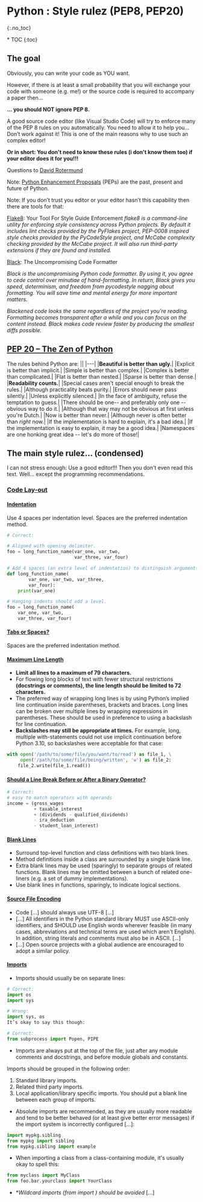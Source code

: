# Python : Style rulez (PEP8, PEP20)
{:.no_toc}

<nav markdown="1" class="toc-class">
* TOC
{:toc}
</nav>

## The goal
Obviously, you can write your code as YOU want.

However, if there is at least a small probability that you will exchange your code with someone (e.g. me!) or the source code is required to accompany a paper then…

**... you should NOT ignore PEP 8.**

A good source code editor (like Visual Studio Code) will try to enforce many of the PEP 8 rules on you automatically. You need to allow it to help you… Don’t work against it! This is one of the main reasons why to use such an complex editor!

**Or in short: You don't need to know these rules (i don't know them too) if your editor does it for you!!!**

Questions to [David Rotermund](mailto:davrot@uni-bremen.de)

Note: [Python Enhancement Proposals](https://peps.python.org/) (PEPs) are the past, present and future of Python. 

Note: If you don’t trust you editor or your editor hasn’t this capability then there are tools for that:

[Flake8](https://flake8.pycqa.org/en/latest/): Your Tool For Style Guide Enforcement
*flake8 is a command-line utility for enforcing style consistency across Python projects. By default it includes lint checks provided by the PyFlakes project, PEP-0008 inspired style checks provided by the PyCodeStyle project, and McCabe complexity checking provided by the McCabe project. It will also run third-party extensions if they are found and installed.*

[Black](https://github.com/psf/black): The Uncompromising Code Formatter

*Black is the uncompromising Python code formatter. By using it, you agree to cede control over minutiae of hand-formatting. In return, Black gives you speed, determinism, and freedom from pycodestyle nagging about formatting. You will save time and mental energy for more important matters.*

*Blackened code looks the same regardless of the project you're reading. Formatting becomes transparent after a while and you can focus on the content instead. Black makes code review faster by producing the smallest diffs possible.*

## [PEP 20 – The Zen of Python](https://peps.python.org/pep-0020/)

The rules behind Python are:
||
|---|
|**Beautiful is better than ugly.**|
|Explicit is better than implicit.|
|Simple is better than complex.|
|Complex is better than complicated.|
|Flat is better than nested.|
|Sparse is better than dense.|
|**Readability counts.**|
|Special cases aren't special enough to break the rules.|
|Although practicality beats purity.|
|Errors should never pass silently.|
|Unless explicitly silenced.|
|In the face of ambiguity, refuse the temptation to guess.|
|There should be one-- and preferably only one --obvious way to do it.|
|Although that way may not be obvious at first unless you're Dutch.|
|Now is better than never.|
|Although never is often better than *right* now.|
|If the implementation is hard to explain, it's a bad idea.|
|If the implementation is easy to explain, it may be a good idea.|
|Namespaces are one honking great idea -- let's do more of those!|

## The main style rulez... (condensed)

I can not stress enough: Use a good editor!!! Then you don't even read this text. Well... except the programming recommendations. 

### [Code Lay-out](https://peps.python.org/pep-0008/#code-lay-out)

#### [Indentation](https://peps.python.org/pep-0008/#indentation)

Use 4 spaces per indentation level. Spaces are the preferred indentation method.

```python
# Correct:

# Aligned with opening delimiter.
foo = long_function_name(var_one, var_two,
                         var_three, var_four)

# Add 4 spaces (an extra level of indentation) to distinguish arguments from the rest.
def long_function_name(
        var_one, var_two, var_three,
        var_four):
    print(var_one)

# Hanging indents should add a level.
foo = long_function_name(
    var_one, var_two,
    var_three, var_four)
```

#### [Tabs or Spaces?](https://peps.python.org/pep-0008/#tabs-or-spaces)

Spaces are the preferred indentation method.

#### [Maximum Line Length](https://peps.python.org/pep-0008/#maximum-line-length)

* **Limit all lines to a maximum of 79 characters.**
* For flowing long blocks of text with fewer structural restrictions **(docstrings or comments), the line length should be limited to 72 characters.**
* The preferred way of wrapping long lines is by using Python’s implied line continuation inside parentheses, brackets and braces. Long lines can be broken over multiple lines by wrapping expressions in parentheses. These should be used in preference to using a backslash for line continuation.
* **Backslashes may still be appropriate at times.** For example, long, multiple with-statements could not use implicit continuation before Python 3.10, so backslashes were acceptable for that case:

```python
with open('/path/to/some/file/you/want/to/read') as file_1, \
     open('/path/to/some/file/being/written', 'w') as file_2:
    file_2.write(file_1.read())
```

#### [Should a Line Break Before or After a Binary Operator?](https://peps.python.org/pep-0008/#should-a-line-break-before-or-after-a-binary-operator)

```python
# Correct:
# easy to match operators with operands
income = (gross_wages
          + taxable_interest
          + (dividends - qualified_dividends)
          - ira_deduction
          - student_loan_interest)
```

#### [Blank Lines](https://peps.python.org/pep-0008/#blank-lines)

* Surround top-level function and class definitions with two blank lines.
* Method definitions inside a class are surrounded by a single blank line.
* Extra blank lines may be used (sparingly) to separate groups of related functions. Blank lines may be omitted between a bunch of related one-liners (e.g. a set of dummy implementations).
* Use blank lines in functions, sparingly, to indicate logical sections.

#### [Source File Encoding](https://peps.python.org/pep-0008/#source-file-encoding)

* Code [...] should always use UTF-8 […]
* […] All identifiers in the Python standard library MUST use ASCII-only identifiers, and SHOULD use English words wherever feasible (in many cases, abbreviations and technical terms are used which aren't English). In addition, string literals and comments must also be in ASCII. […]
* […] Open source projects with a global audience are encouraged to adopt a similar policy.

#### [Imports](https://peps.python.org/pep-0008/#imports)

* Imports should usually be on separate lines:
```python
# Correct:
import os
import sys

# Wrong:
import sys, os
It’s okay to say this though:

# Correct:
from subprocess import Popen, PIPE
```

* Imports are always put at the top of the file, just after any module comments and docstrings, and before module globals and constants.

Imports should be grouped in the following order:

1. Standard library imports.
2. Related third party imports.
3. Local application/library specific imports.
You should put a blank line between each group of imports.

* Absolute imports are recommended, as they are usually more readable and tend to be better behaved (or at least give better error messages) if the import system is incorrectly configured [...]:

```python 
import mypkg.sibling
from mypkg import sibling
from mypkg.sibling import example
```

* When importing a class from a class-containing module, it's usually okay to spell this:

```python 
from myclass import MyClass
from foo.bar.yourclass import YourClass
```

* **Wildcard imports (from <module> import *) should be avoided** [...]
